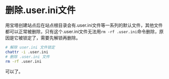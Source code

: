 # 删除.user.ini文件

用宝塔创建站点后在站点根目录会有.user.ini文件等一系列的默认文件，其他文件都可以正常被删除，只有这个.user.ini文件无法用`rm -rf .user.ini`命令删除，原因是它被锁定了，需要先解锁再删除。

```sh
# 解除 user.ini 文件锁定
chattr -i .user.ini
# 删除 .user.ini 文件
rm -rf .user.ini
```

可以了。
